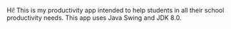 Hi! This is my productivity app intended to help students in all their school productivity needs. This app uses Java Swing and JDK 8.0.

